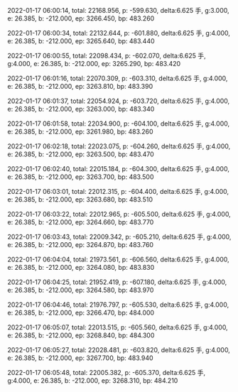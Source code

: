 2022-01-17 06:00:14, total: 22168.956, p: -599.630, delta:6.625 手, g:3.000, e: 26.385, b: -212.000, ep: 3266.450, bp: 483.260

2022-01-17 06:00:34, total: 22132.644, p: -601.880, delta:6.625 手, g:4.000, e: 26.385, b: -212.000, ep: 3265.640, bp: 483.440

2022-01-17 06:00:55, total: 22098.434, p: -602.070, delta:6.625 手, g:4.000, e: 26.385, b: -212.000, ep: 3265.290, bp: 483.420

2022-01-17 06:01:16, total: 22070.309, p: -603.310, delta:6.625 手, g:4.000, e: 26.385, b: -212.000, ep: 3263.810, bp: 483.390

2022-01-17 06:01:37, total: 22054.924, p: -603.720, delta:6.625 手, g:4.000, e: 26.385, b: -212.000, ep: 3263.000, bp: 483.340

2022-01-17 06:01:58, total: 22034.900, p: -604.100, delta:6.625 手, g:4.000, e: 26.385, b: -212.000, ep: 3261.980, bp: 483.260

2022-01-17 06:02:18, total: 22023.075, p: -604.260, delta:6.625 手, g:4.000, e: 26.385, b: -212.000, ep: 3263.500, bp: 483.470

2022-01-17 06:02:40, total: 22015.184, p: -604.300, delta:6.625 手, g:4.000, e: 26.385, b: -212.000, ep: 3263.700, bp: 483.500

2022-01-17 06:03:01, total: 22012.315, p: -604.400, delta:6.625 手, g:4.000, e: 26.385, b: -212.000, ep: 3263.680, bp: 483.510

2022-01-17 06:03:22, total: 22012.965, p: -605.500, delta:6.625 手, g:4.000, e: 26.385, b: -212.000, ep: 3264.660, bp: 483.770

2022-01-17 06:03:43, total: 22009.342, p: -605.210, delta:6.625 手, g:4.000, e: 26.385, b: -212.000, ep: 3264.870, bp: 483.760

2022-01-17 06:04:04, total: 21973.561, p: -606.560, delta:6.625 手, g:4.000, e: 26.385, b: -212.000, ep: 3264.080, bp: 483.830

2022-01-17 06:04:25, total: 21952.419, p: -607.180, delta:6.625 手, g:4.000, e: 26.385, b: -212.000, ep: 3264.580, bp: 483.970

2022-01-17 06:04:46, total: 21976.797, p: -605.530, delta:6.625 手, g:4.000, e: 26.385, b: -212.000, ep: 3266.470, bp: 484.000

2022-01-17 06:05:07, total: 22013.515, p: -605.560, delta:6.625 手, g:4.000, e: 26.385, b: -212.000, ep: 3268.840, bp: 484.300

2022-01-17 06:05:27, total: 22028.481, p: -603.820, delta:6.625 手, g:4.000, e: 26.385, b: -212.000, ep: 3267.700, bp: 483.940

2022-01-17 06:05:48, total: 22005.382, p: -605.370, delta:6.625 手, g:4.000, e: 26.385, b: -212.000, ep: 3268.310, bp: 484.210